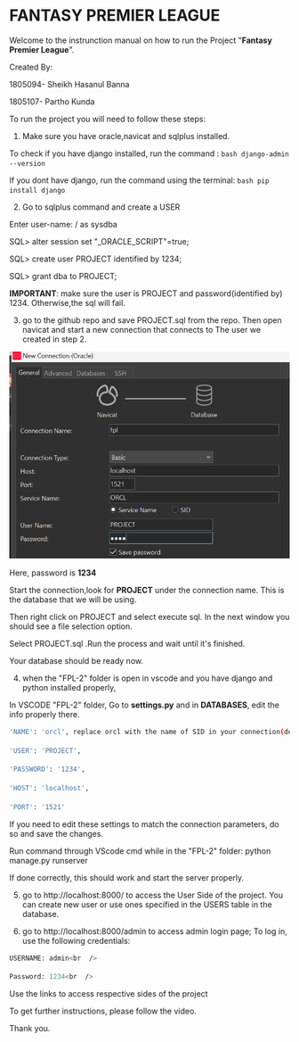 
# FANTASY PREMIER LEAGUE

Welcome to the instrunction manual on how to run the Project "**Fantasy Premier League**".<br  />

Created By:

1805094- Sheikh Hasanul Banna<br />

1805107- Partho Kunda<br  />

  

To run the project you will need to follow these steps:<br  />

  

1. Make sure you have oracle,navicat and sqlplus installed.<br  />

To check if you have django installed, run the command : ```bash django-admin --version```

If you dont have django, run the command using the terminal: ```bash pip install django ```

  
2. Go to sqlplus command and create a USER<br  />

  

Enter user-name: / as sysdba<br  />

SQL> alter session set "_ORACLE_SCRIPT"=true;<br  />

SQL> create user PROJECT identified by 1234;<br  />

SQL> grant dba to PROJECT;<br  />

  

**IMPORTANT**: make sure the user is PROJECT and password(identified by) 1234. Otherwise,the sql will fail.<br  />

  

3. go to the github repo and save PROJECT.sql from the repo. Then open navicat and start a new connection that connects to The user we created in step 2.<br  />

![connection image](connection.png) <br  />

Here, password is **1234**  <br  />

Start the connection,look for **PROJECT** under the connection name. This is the database that we will be using.<br  />

Then right click on PROJECT and select execute sql. In the next window you should see a file selection option. <br  />

Select PROJECT.sql .Run the process and wait until it's finished.<br  />

Your database should be ready now.<br  />

  

4. when the "FPL-2" folder is open in vscode and you have django and python installed properly, <br  />

In VSCODE "FPL-2" folder, Go to **settings.py** and in **DATABASES**, edit the info properly there.<br  />

  
```bash
'NAME': 'orcl', replace orcl with the name of SID in your connection(default is orcl)

'USER': 'PROJECT',

'PASSWORD': '1234',

'HOST': 'localhost',

'PORT': '1521'
```

If you need to edit these settings to match the connection parameters, do so and save the changes.<br  />

Run command through VScode cmd while in the "FPL-2" folder: python manage.py runserver <br  />

If done correctly, this should work and start the server properly.<br  />

5. go to http://localhost:8000/ to access the User Side of the project. You can create new user or use ones specified in the USERS table in the database.<br  />

6. go to http://localhost:8000/admin to access admin login page; To log in, use the following credentials:<br  />

```bash
USERNAME: admin<br  />

Password: 1234<br  />
```

Use the links to access respective sides of the project<br  />

  

To get further instructions, please follow the video.<br  />

  

Thank you.